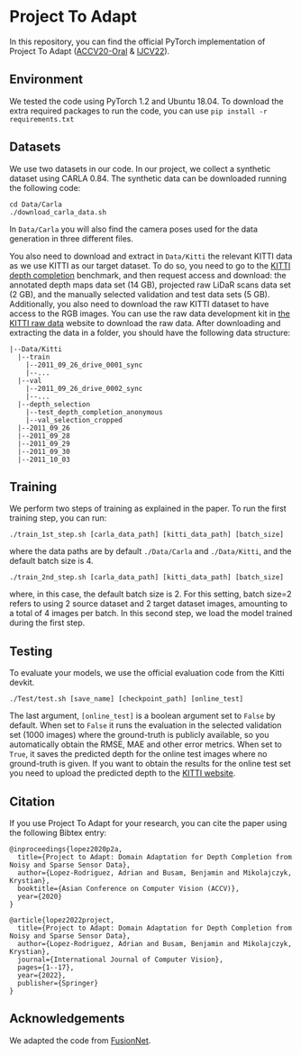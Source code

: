 # Project To Adapt
In this repository, you can find the official PyTorch implementation of Project To Adapt ([ACCV20-Oral](https://openaccess.thecvf.com/content/ACCV2020/papers/Lopez-Rodriguez_Project_to_Adapt_Domain_Adaptation_for_Depth_Completion_from_Noisy_ACCV_2020_paper.pdf) & [IJCV22](https://link.springer.com/article/10.1007/s11263-022-01726-1)).
## Environment
We tested the code using PyTorch 1.2 and Ubuntu 18.04. To download the extra required packages to run the code, you can use `pip install -r requirements.txt`

## Datasets
We use two datasets in our code. In our project, we collect a synthetic dataset using CARLA 0.84. The synthetic data can be downloaded running the following code:
```
cd Data/Carla
./download_carla_data.sh
```
In `Data/Carla` you will also find the camera poses used for the data generation in three different files.

You also need to download and extract in `Data/Kitti` the relevant KITTI data as we use KITTI as our target dataset. To do so, you need to go to the [KITTI depth completion](http://www.cvlibs.net/datasets/kitti/eval_depth.php?benchmark=depth_completion) benchmark, and then request access and download: the annotated depth maps data set (14 GB), projected raw LiDaR scans data set (2 GB), and the manually selected validation and test data sets (5 GB). Additionally, you also need to download the raw KITTI dataset to have access to the RGB images. You can use the raw data development kit in [the KITTI raw data](http://www.cvlibs.net/datasets/kitti/raw_data.php) website to download the raw data. After downloading and extracting the data in a folder, you should have the following data structure:
```
|--Data/Kitti
  |--train
  	|--2011_09_26_drive_0001_sync
  	|--...
  |--val
  	|--2011_09_26_drive_0002_sync
  	|--...
  |--depth_selection
  	|--test_depth_completion_anonymous
  	|--val_selection_cropped
  |--2011_09_26
  |--2011_09_28
  |--2011_09_29
  |--2011_09_30
  |--2011_10_03
```

## Training
We perform two steps of training as explained in the paper. To run the first training step, you can run:
```
./train_1st_step.sh [carla_data_path] [kitti_data_path] [batch_size]
```
where the data paths are by default `./Data/Carla` and `./Data/Kitti`, and the default batch size is 4.
```
./train_2nd_step.sh [carla_data_path] [kitti_data_path] [batch_size]
```
where, in this case, the default batch size is 2. For this setting, batch size=2 refers to using 2 source dataset and 2 target dataset images, amounting to a total of 4 images per batch. In this second step, we load the model trained during the first step.

## Testing
To evaluate your models, we use the official evaluation code from the Kitti devkit.
```
./Test/test.sh [save_name] [checkpoint_path] [online_test]
```
The last argument, `[online_test]` is a boolean argument set to `False` by default. When set to `False` it runs the evaluation in the selected validation set (1000 images) where the ground-truth is publicly available, so you automatically obtain the RMSE, MAE and other error metrics. When set to `True`, it saves the predicted depth for the online test images where no ground-truth is given. If you want to obtain the results for the online test set you need to upload the predicted depth to the [KITTI website](http://www.cvlibs.net/datasets/kitti/user_login.php).

## Citation
If you use Project To Adapt for your research, you can cite the paper using the following Bibtex entry:
```
@inproceedings{lopez2020p2a,
  title={Project to Adapt: Domain Adaptation for Depth Completion from Noisy and Sparse Sensor Data},
  author={Lopez-Rodriguez, Adrian and Busam, Benjamin and Mikolajczyk, Krystian},
  booktitle={Asian Conference on Computer Vision (ACCV)},
  year={2020}
}

@article{lopez2022project,
  title={Project to Adapt: Domain Adaptation for Depth Completion from Noisy and Sparse Sensor Data},
  author={Lopez-Rodriguez, Adrian and Busam, Benjamin and Mikolajczyk, Krystian},
  journal={International Journal of Computer Vision},
  pages={1--17},
  year={2022},
  publisher={Springer}
}
```
## Acknowledgements
We adapted the code from [FusionNet](https://github.com/wvangansbeke/Sparse-Depth-Completion).
